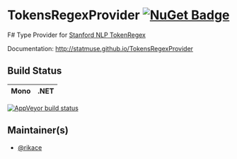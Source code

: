 # TokensRegexProvider [![NuGet Badge](https://raw.githubusercontent.com/statmuse/TokensRegexProvider/master/docs/files/img/logo.png)](https://www.nuget.org/packages/TokensRegexProvider/0.0.1)

F# Type Provider for [Stanford NLP TokenRegex](http://nlp.stanford.edu/software/tokensregex.html)

Documentation: http://statmuse.github.io/TokensRegexProvider

## Build Status

Mono | .NET
---- | ----
[![AppVeyor build status](https://ci.appveyor.com/api/projects/status/sf42224wbvhl5jll?svg=true)](https://ci.appveyor.com/api/projects/status/sf42224wbvhl5jll?svg=true)

## Maintainer(s)

- [@rikace](https://github.com/rikace)


